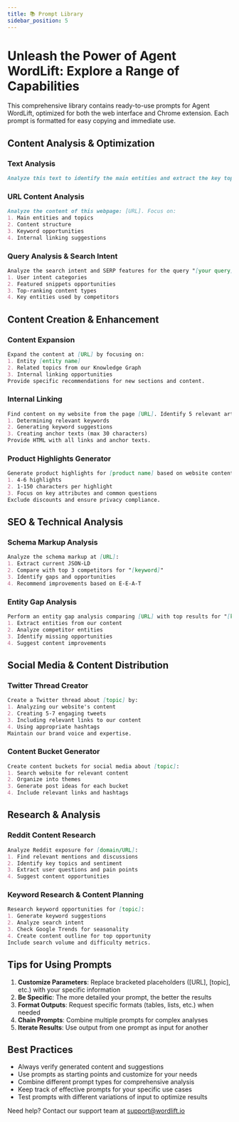 ```yaml
---
title: 📚 Prompt Library
sidebar_position: 5
---
```


# Unleash the Power of Agent WordLift: Explore a Range of Capabilities

This comprehensive library contains ready-to-use prompts for Agent WordLift, optimized for both the web interface and Chrome extension. Each prompt is formatted for easy copying and immediate use.

## Content Analysis & Optimization

### Text Analysis

```md className=wlx-send-to-agent
Analyze this text to identify the main entities and extract the key topics that should be covered: [paste your text here]
```

### URL Content Analysis

```md className=wlx-send-to-agent
Analyze the content of this webpage: [URL]. Focus on:
1. Main entities and topics
2. Content structure
3. Keyword opportunities
4. Internal linking suggestions
```

### Query Analysis & Search Intent

```md className=wlx-send-to-agent
Analyze the search intent and SERP features for the query "[your query]" on [google.co.uk]. Identify:
1. User intent categories
2. Featured snippets opportunities
3. Top-ranking content types
4. Key entities used by competitors
```

## Content Creation & Enhancement

### Content Expansion

```md className=wlx-send-to-agent
Expand the content at [URL] by focusing on:
1. Entity [entity name]
2. Related topics from our Knowledge Graph
3. Internal linking opportunities
Provide specific recommendations for new sections and content.
```

### Internal Linking

```md className=wlx-send-to-agent
Find content on my website from the page [URL]. Identify 5 relevant articles and create internal links by:
1. Determining relevant keywords
2. Generating keyword suggestions
3. Creating anchor texts (max 30 characters)
Provide HTML with all links and anchor texts.
```

### Product Highlights Generator

```md className=wlx-send-to-agent
Generate product highlights for [product name] based on website content. Create:
1. 4-6 highlights
2. 1-150 characters per highlight
3. Focus on key attributes and common questions
Exclude discounts and ensure privacy compliance.
```

## SEO & Technical Analysis

### Schema Markup Analysis

```md className=wlx-send-to-agent
Analyze the schema markup at [URL]:
1. Extract current JSON-LD
2. Compare with top 3 competitors for "[keyword]"
3. Identify gaps and opportunities
4. Recommend improvements based on E-E-A-T
```

### Entity Gap Analysis

```md className=wlx-send-to-agent
Perform an entity gap analysis comparing [URL] with top results for "[keyword]":
1. Extract entities from our content
2. Analyze competitor entities
3. Identify missing opportunities
4. Suggest content improvements
```

## Social Media & Content Distribution

### Twitter Thread Creator

```md className=wlx-send-to-agent
Create a Twitter thread about [topic] by:
1. Analyzing our website's content
2. Creating 5-7 engaging tweets
3. Including relevant links to our content
4. Using appropriate hashtags
Maintain our brand voice and expertise.
```

### Content Bucket Generator

```md className=wlx-send-to-agent
Create content buckets for social media about [topic]:
1. Search website for relevant content
2. Organize into themes
3. Generate post ideas for each bucket
4. Include relevant links and hashtags
```

## Research & Analysis

### Reddit Content Research

```md className=wlx-send-to-agent
Analyze Reddit exposure for [domain/URL]:
1. Find relevant mentions and discussions
2. Identify key topics and sentiment
3. Extract user questions and pain points
4. Suggest content opportunities
```

### Keyword Research & Content Planning

```md className=wlx-send-to-agent
Research keyword opportunities for [topic]:
1. Generate keyword suggestions
2. Analyze search intent
3. Check Google Trends for seasonality
4. Create content outline for top opportunity
Include search volume and difficulty metrics.
```

## Tips for Using Prompts

1. **Customize Parameters**: Replace bracketed placeholders ([URL], [topic], etc.) with your specific information
2. **Be Specific**: The more detailed your prompt, the better the results
3. **Format Outputs**: Request specific formats (tables, lists, etc.) when needed
4. **Chain Prompts**: Combine multiple prompts for complex analyses
5. **Iterate Results**: Use output from one prompt as input for another

## Best Practices

- Always verify generated content and suggestions
- Use prompts as starting points and customize for your needs
- Combine different prompt types for comprehensive analysis
- Keep track of effective prompts for your specific use cases
- Test prompts with different variations of input to optimize results

Need help? Contact our support team at [support@wordlift.io](mailto:support@wordlift.io)
